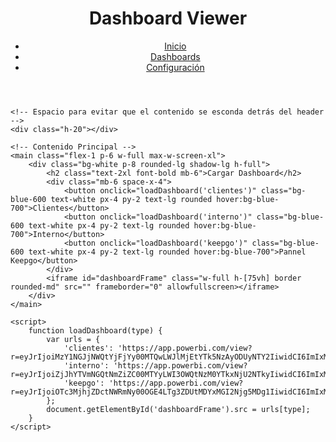 <!DOCTYPE html>
<html lang="es">
<head>
    <meta charset="UTF-8">
    <meta name="viewport" content="width=device-width, initial-scale=1.0">
    <title>Dashboard Viewer</title>
    <script src="https://cdn.tailwindcss.com"></script>
</head>
<body class="bg-gray-100 flex flex-col h-screen items-center">
    <!-- Panel Superior -->
    <header class="bg-blue-600 text-white p-6 shadow-md flex justify-between items-center w-full max-w-screen-xl fixed top-0 left-0 right-0 z-50">
        <h1 class="text-2xl font-semibold">Dashboard Viewer</h1>
        <nav>
            <ul class="flex space-x-6 text-lg">
                <li><a href="#" class="hover:underline">Inicio</a></li>
                <li><a href="#" class="hover:underline">Dashboards</a></li>
                <li><a href="#" class="hover:underline">Configuración</a></li>
            </ul>
        </nav>
    </header>

    <!-- Espacio para evitar que el contenido se esconda detrás del header -->
    <div class="h-20"></div>

    <!-- Contenido Principal -->
    <main class="flex-1 p-6 w-full max-w-screen-xl">
        <div class="bg-white p-8 rounded-lg shadow-lg h-full">
            <h2 class="text-2xl font-bold mb-6">Cargar Dashboard</h2>
            <div class="mb-6 space-x-4">
                <button onclick="loadDashboard('clientes')" class="bg-blue-600 text-white px-4 py-2 text-lg rounded hover:bg-blue-700">Clientes</button>
                <button onclick="loadDashboard('interno')" class="bg-blue-600 text-white px-4 py-2 text-lg rounded hover:bg-blue-700">Interno</button>
                <button onclick="loadDashboard('keepgo')" class="bg-blue-600 text-white px-4 py-2 text-lg rounded hover:bg-blue-700">Pannel Keepgo</button>
            </div>
            <iframe id="dashboardFrame" class="w-full h-[75vh] border rounded-md" src="" frameborder="0" allowfullscreen></iframe>
        </div>
    </main>

    <script>
        function loadDashboard(type) {
            var urls = {
                'clientes': 'https://app.powerbi.com/view?r=eyJrIjoiMzY1NGJjNWQtYjFjYy00MTQwLWJlMjEtYTk5NzAyODUyNTY2IiwidCI6ImIxM2NlNGM5LTJiZTYtNDg0NC04Y2Q5LTYwOTcyMGFmYWY5YiJ9',
                'interno': 'https://app.powerbi.com/view?r=eyJrIjoiZjJhYTVmNGQtNmZiZC00MTYyLWI3OWQtNzM0YTkxNjU2NTkyIiwidCI6ImIxM2NlNGM5LTJiZTYtNDg0NC04Y2Q5LTYwOTcyMGFmYWY5YiJ9',
                'keepgo': 'https://app.powerbi.com/view?r=eyJrIjoiOTc3MjhjZDctNWRmNy00OGE4LTg3ZDUtMDYxMGI2Njg5MDg1IiwidCI6ImIxM2NlNGM5LTJiZTYtNDg0NC04Y2Q5LTYwOTcyMGFmYWY5YiJ9'
            };
            document.getElementById('dashboardFrame').src = urls[type];
        }
    </script>
</body>
</html>

